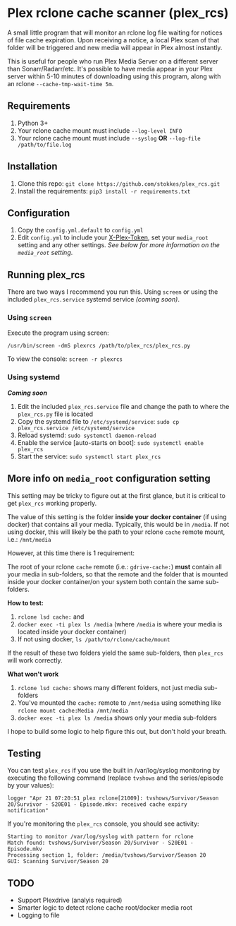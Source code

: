 # Plex rclone cache scanner (plex_rcs)

A small little program that will monitor an rclone log file waiting for notices of file cache expiration. Upon receiving a notice, a local Plex scan of that folder will be triggered and new media will appear in Plex almost instantly.

This is useful for people who run Plex Media Server on a different server than Sonarr/Radarr/etc. It's possible to have media appear in your Plex server within 5-10 minutes of downloading using this program, along with an rclone `--cache-tmp-wait-time 5m`.

## Requirements

1. Python 3+
2. Your rclone cache mount must include `--log-level INFO`
3. Your rclone cache mount must include `--syslog` **OR** `--log-file /path/to/file.log`

## Installation

1. Clone this repo: `git clone https://github.com/stokkes/plex_rcs.git`
2. Install the requirements: `pip3 install -r requirements.txt`

## Configuration

1. Copy the `config.yml.default` to `config.yml`
2. Edit `config.yml` to include your [X-Plex-Token](https://support.plex.tv/articles/204059436-finding-an-authentication-token-x-plex-token/), set your `media_root` setting and any other settings. _See below for more information on the `media_root` setting_.

## Running plex_rcs

There are two ways I recommend you run this. Using `screen` or using the included `plex_rcs.service` systemd service _(coming soon)_.

### Using `screen`

Execute the program using screen:

`/usr/bin/screen -dmS plexrcs /path/to/plex_rcs/plex_rcs.py`

To view the console: `screen -r plexrcs`

### Using systemd

_**Coming soon**_

1. Edit the included `plex_rcs.service` file and change the path to where the `plex_rcs.py` file is located
2. Copy the systemd file to `/etc/systemd/service`: `sudo cp plex_rcs.service /etc/systemd/service`
3. Reload systemd: `sudo systemctl daemon-reload`
4. Enable the service [auto-starts on boot]: `sudo systemctl enable plex_rcs`
5. Start the service: `sudo systemctl start plex_rcs`

## More info on `media_root` configuration setting

This setting may be tricky to figure out at the first glance, but it is critical to get `plex_rcs` working properly. 

The value of this setting is the folder **inside your docker container** (if using docker) that contains all your media. Typically, this would be in `/media`. If not using docker, this will likely be the path to your rclone `cache` remote mount, i.e.: `/mnt/media`

However, at this time there is 1 requirement:

The root of your rclone `cache` remote (i.e.: `gdrive-cache:`) **must** contain all your media in sub-folders, so that the remote and the folder that is mounted inside your docker container/on your system both contain the same sub-folders.

**How to test:**

1. `rclone lsd cache:` and
2. `docker exec -ti plex ls /media` (where `/media` is where your media is located inside your docker container)
3. If not using docker, `ls /path/to/rclone/cache/mount`

If the result of these two folders yield the same sub-folders, then `plex_rcs` will work correctly.

**What won't work**

1. `rclone lsd cache:` shows many different folders, not just media sub-folders
2. You've mounted the `cache:` remote to `/mnt/media` using something like `rclone mount cache:Media /mnt/media`
2. `docker exec -ti plex ls /media` shows only your media sub-folders

I hope to build some logic to help figure this out, but don't hold your breath.

## Testing

You can test `plex_rcs` if you use the built in /var/log/syslog monitoring by executing the following command (replace `tvshows` and the series/episode by your values):

`logger "Apr 21 07:20:51 plex rclone[21009]: tvshows/Survivor/Season 20/Survivor - S20E01 - Episode.mkv: received cache expiry notification"`

If you're monitoring the `plex_rcs` console, you should see activity:

```
Starting to monitor /var/log/syslog with pattern for rclone                                                             
Match found: tvshows/Survivor/Season 20/Survivor - S20E01 - Episode.mkv
Processing section 1, folder: /media/tvshows/Survivor/Season 20
GUI: Scanning Survivor/Season 20
```

## TODO

* Support Plexdrive (analyis required)
* Smarter logic to detect rclone cache root/docker media root
* Logging to file 
